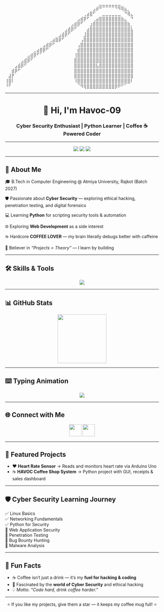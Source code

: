 <!-- Dark-mode coffee ASCII banner — paste at the very top -->
⠀⠀⠀⠀⠀⠀⠀⠀⠀⠀⠀⠀⠀⠀⠀⠀⠀⠀⠀⠀⠀⠀⠀⠀⠀⠀⠀⠀⠀⠀⣀⣀⣀⣀⣀⣀⣀
⠀⠀⠀⠀⠀⠀⠀⠀⠀⠀⠀⠀⠀⠀⠀⠀⠀⠀⠀⠀⠀⠀⠀⠀⠀⠀⠀⠀⣠⡾⠛⠉⠉⠉⠉⠙⠻⢿⣦⡀
⠀⠀⠀⠀⠀⠀⠀⠀⠀⠀⠀⠀⠀⠀⠀⠀⠀⠀⠀⠀⠀⠀⠀⠀⠀⢀⣴⣿⠋⠀⠀⣀⣀⣀⣀⣀⣀⠀⠙⢿⣄
⠀⠀⠀⠀⠀⠀⠀⠀⠀⠀⠀⠀⠀⠀⠀⠀⠀⠀⠀⠀⠀⠀⠀⣠⣾⡿⠋⠀⢀⣴⣿⣿⣿⣿⣿⣿⣿⣷⣄⠀⠙
⠀⠀⠀⠀⠀⠀⠀⠀⠀⠀⠀⠀⠀⠀⠀⠀⠀⠀⠀⠀⠀⣠⣾⡿⠋⠀⠀⣰⣿⣿⣿⣿⣿⣿⣿⣿⣿⣿⣿⣷⡀
⠀⠀⠀⠀⠀⠀⠀⠀⠀⠀⠀⠀⠀⠀⠀⠀⠀⠀⠀⣠⣾⡿⠋⠀⠀⠀⣴⣿⣿⣿⣿⣿⣿⣿⣿⣿⣿⣿⣿⣿⣧
⠀⠀⠀⠀⠀⠀⠀⠀⠀⠀⠀⠀⠀⠀⠀⠀⠀⣠⣾⡿⠋⠀⠀⠀⠀⣸⣿⣿⣿⣿⣿⣿⣿⣿⣿⣿⣿⣿⣿⣿⣿
⠀⠀⠀⠀⠀⠀⠀⠀⠀⠀⠀⠀⠀⠀⢀⣴⣿⡿⠋⠀⠀⠀⠀⠀⢠⣿⣿⣿⣿⣿⣿⣿⣿⣿⣿⣿⣿⣿⣿⣿⣿
⠀⠀⠀⠀⠀⠀⠀⠀⠀⠀⠀⠀⣠⣾⡿⠋⠀⠀⠀⠀⠀⠀⠀⢠⣿⣿⣿⣿⣿⣿⣿⣿⣿⣿⣿⣿⣿⣿⣿⣿⣿
⠀⠀⠀⠀⠀⠀⠀⠀⠀⣀⣴⣿⡿⠋⠀⠀⠀⠀⠀⠀⠀⠀⠀⣾⣿⣿⣿⣿⣿⣿⣿⣿⣿⣿⣿⣿⣿⣿⣿⣿⣿
⠀⠀⠀⠀⠀⠀⠀⣠⣾⡿⠋⠁⠀⠀⠀⠀⠀⠀⠀⠀⠀⠀⢸⣿⣿⣿⣿⣿⣿⣿⣿⣿⣿⣿⣿⣿⣿⣿⣿⣿⣿
⠀⠀⠀⠀⠀⣠⣾⡿⠋⠀⠀⠀⠀⠀⠀⠀⠀⠀⠀⠀⠀⠀⣿⣿⣿⣿⣿⣿⣿⣿⣿⣿⣿⣿⣿⣿⣿⣿⣿⣿⣿
⠀⠀⠀⣠⣾⡿⠋⠀⠀⠀⠀⠀⠀⠀⠀⠀⠀⠀⠀⠀⠀⠀⣿⣿⣿⣿⣿⣿⣿⣧⣿⣿⣿⣿⣿⣿⣿⣿⣿⣿⣿
⠀⠀⣾⡿⠋⠀⠀⠀⠀⠀⠀⠀⠀⠀⠀⠀⠀⠀⠀⠀⠀⠀⣿⣿⣿⣿⣿⣿⣿⣿⣿⣿⣿⣿⣿⣿⣿⣿⣿⣿⣿
⠀⣼⡟⠀⠀⠀⠀⠀⠀⠀⠀⠀⠀⠀⠀⠀⠀⠀⠀⠀⠀⠀⣿⣿⣿⣿⣿⣿⣿⣿⣿⣿⣿⣿⣿⣿⣿⣿⣿⣿⣿
⢸⣿⠇⠀⠀⠀⠀⠀⠀⠀⠀⠀⠀⠀⠀⠀⠀⠀⠀⠀⠀⠀⠸⣿⣿⣿⣿⣿⣿⣿⣿⣿⣿⣿⣿⣿⣿⣿⣿⣿⠇
⠘⠋⠀⠀⠀⠀⠀⠀⠀⠀⠀⠀⠀⠀⠀⠀⠀⠀⠀⠀⠀⠀⠀⠈⠻⢿⣿⣿⣿⣿⣿⣿⣿⣿⣿⡿⠟⠋⠁⠀

---

<h1 align="center">👋 Hi, I'm Havoc-09</h1>
<h3 align="center">Cyber Security Enthusiast | Python Learner | Coffee ☕ Powered Coder</h3>

---

<p align="center">
  <img src="https://img.shields.io/badge/Coffee-%E2%98%95-lightbrown" />
  <img src="https://img.shields.io/badge/Coding-Fueled%20by%20Coffee-orange" />
  <img src="https://img.shields.io/badge/CyberSecurity-Passion%20%26%20Focus-brown" />
</p>

---

## 🌟 About Me  

🎓 B.Tech in Computer Engineering @ Atmiya University, Rajkot (Batch 2027)  

🛡 Passionate about **Cyber Security** — exploring ethical hacking, penetration testing, and digital forensics  

💻 Learning **Python** for scripting security tools & automation  

🌐 Exploring **Web Development** as a side interest  

☕ Hardcore **COFFEE LOVER** — my brain literally debugs better with caffeine  

🚀 Believer in *“Projects > Theory”* — I learn by building  

---

## 🛠️ Skills & Tools  
<p align="center">
  <img src="https://skillicons.dev/icons?i=python,html,css,mysql,git,github,vscode,linux" />
</p>

---

## 📊 GitHub Stats  
<p align="center">
  <img src="https://github-readme-stats.vercel.app/api?username=Havoc-09&show_icons=true&theme=tokyonight" height="160" />
</p>

---

## ⌨️ Typing Animation  
<p align="center">
  <a href="https://readme-typing-svg.demolab.com">
    <img src="https://readme-typing-svg.demolab.com/?lines=Cyber+Security+Enthusiast;Python+Learner;Coffee+Lover+%26+Code+Brewer;Always+Exploring+New+Tech!&center=true&size=20&color=00F700">
  </a>
</p>

---

## 🌐 Connect with Me  
<p align="center">
<a href="https://www.linkedin.com/in/rohan-nair09"><img src="https://skillicons.dev/icons?i=linkedin" height="40" /></a>
<a href="work.rohannair@gmail.com"><img src="https://skillicons.dev/icons?i=gmail" height="40" /></a>
</p>

---

## 🚀 Featured Projects  
- ❤️ **Heart Rate Sensor** → Reads and monitors heart rate via Arduino Uno  
- ☕ **HAVOC Coffee Shop System** → Python project with GUI, receipts & sales dashboard  

---

## 🛡 Cyber Security Learning Journey  
✅ Linux Basics  
✅ Networking Fundamentals  
✅ Python for Security  
🔲 Web Application Security  
🔲 Penetration Testing  
🔲 Bug Bounty Hunting  
🔲 Malware Analysis  

---

## 🎯 Fun Facts  
- ☕ Coffee isn’t just a drink — it’s my **fuel for hacking & coding**  
- 🧠 Fascinated by the **world of Cyber Security** and ethical hacking  
- 💡 Motto: *“Code hard, drink coffee harder.”*  

---

<p align="center">⭐ If you like my projects, give them a star — it keeps my coffee mug full! ⭐</p>
